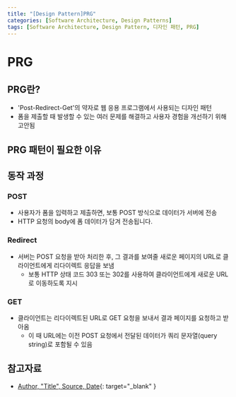 ```yaml
---
title: "[Design Pattern]PRG"
categories: [Software Architecture, Design Patterns]
tags: [Software Architecture, Design Pattern, 디자인 패턴, PRG]
---
```


# PRG

## PRG란?

- 'Post-Redirect-Get'의 약자로 웹 응용 프로그램에서 사용되는 디자인 패턴
- 폼을 제출할 때 발생할 수 있는 여러 문제를 해결하고 사용자 경험을 개선하기 위해 고안됨

## PRG 패턴이 필요한 이유

## 동작 과정

### POST

- 사용자가 폼을 입력하고 제출하면, 보통 POST 방식으로 데이터가 서버에 전송
- HTTP 요청의 body에 폼 데이터가 담겨 전송됩니다.

### Redirect

- 서버는 POST 요청을 받아 처리한 후, 그 결과를 보여줄 새로운 페이지의 URL로 클라이언트에게 리다이렉트 응답을 보냄
  + 보통 HTTP 상태 코드 303 또는 302를 사용하여 클라이언트에게 새로운 URL로 이동하도록 지시

### GET

- 클라이언트는 리다이렉트된 URL로 GET 요청을 보내서 결과 페이지를 요청하고 받아옴
  + 이 때 URL에는 이전 POST 요청에서 전달된 데이터가 쿼리 문자열(query string)로 포함될 수 있음

## 참고자료

- [Author, "Title", Source, Date](URL){: target="_blank" }